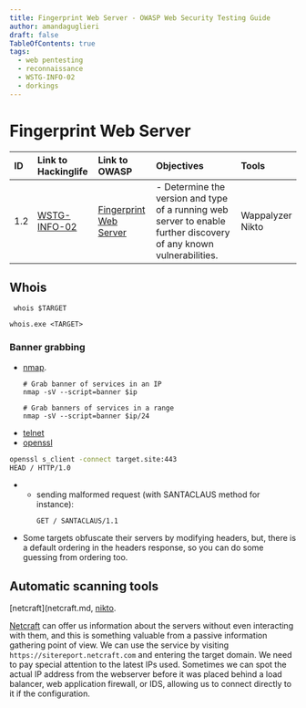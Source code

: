 ```yaml
---
title: Fingerprint Web Server - OWASP Web Security Testing Guide 
author: amandaguglieri
draft: false
TableOfContents: true
tags:
  - web pentesting
  - reconnaissance
  - WSTG-INFO-02
  - dorkings
---
```


# Fingerprint Web Server

|ID|Link to Hackinglife|Link to OWASP|Objectives|Tools|
|:---|:---|:---|:---|:---|
|1.2|[WSTG-INFO-02](WSTG-INFO-02.md)|[Fingerprint Web Server](https://owasp.org/www-project-web-security-testing-guide/latest/4-Web_Application_Security_Testing/01-Information_Gathering/02-Fingerprint_Web_Server)|- Determine the version and type of a running web server to enable further discovery of any known vulnerabilities.|Wappalyzer  <br>Nikto|


## Whois

```shell-session
 whois $TARGET
```


```cmd-session
whois.exe <TARGET>
```


### Banner grabbing

- [nmap](nmap.md). 
	```
	# Grab banner of services in an IP
	nmap -sV --script=banner $ip
	
	# Grab banners of services in a range
	nmap -sV --script=banner $ip/24
	```
- [telnet](23-telnet.md)
- [openssl](openssl.md)
```bash
openssl s_client -connect target.site:443
HEAD / HTTP/1.0
```
- - sending malformed request (with SANTACLAUS method for instance):
	```
	GET / SANTACLAUS/1.1
	```

- Some targets obfuscate their servers by modifying headers, but, there is a default ordering in the headers response, so you can do some guessing from ordering too.



## Automatic scanning tools

[netcraft](netcraft.md, [nikto](nikto.md).


[Netcraft](https://www.netcraft.com) can offer us information about the servers without even interacting with them, and this is something valuable from a passive information gathering point of view. We can use the service by visiting `https://sitereport.netcraft.com` and entering the target domain. We need to pay special attention to the latest IPs used. Sometimes we can spot the actual IP address from the webserver before it was placed behind a load balancer, web application firewall, or IDS, allowing us to connect directly to it if the configuration.
